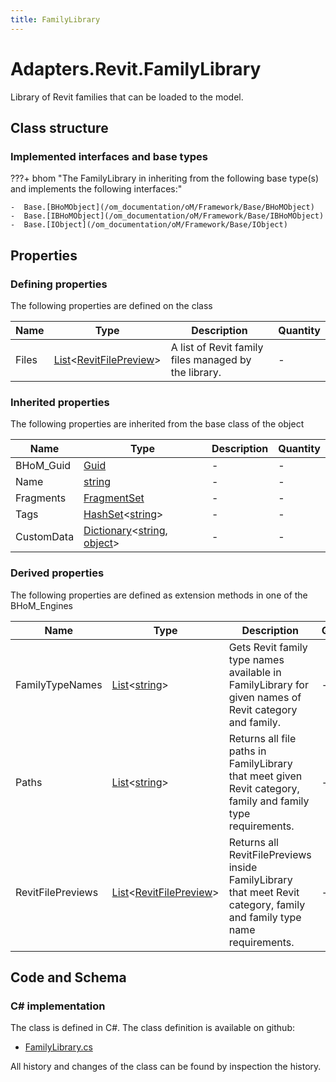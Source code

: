 ```yaml
---
title: FamilyLibrary
---
```


# Adapters.Revit.FamilyLibrary

Library of Revit families that can be loaded to the model.

## Class structure

### Implemented interfaces and base types

???+ bhom "The FamilyLibrary in inheriting from the following base type(s) and implements the following interfaces:"

    -  Base.[BHoMObject](/om_documentation/oM/Framework/Base/BHoMObject)
    -  Base.[IBHoMObject](/om_documentation/oM/Framework/Base/IBHoMObject)
    -  Base.[IObject](/om_documentation/oM/Framework/Base/IObject)


## Properties



### Defining properties

The following properties are defined on the class

| Name             | Type             | Description      | Quantity         |
|------------------|------------------|------------------|------------------|
| Files | [List](https://learn.microsoft.com/en-us/dotnet/api/System.Collections.Generic.List-1?view=netstandard-2.0)&lt;[RevitFilePreview](/om_documentation/oM/Adapter/Adapters/Revit/RevitFilePreview)&gt; | A list of Revit family files managed by the library. | - |


### Inherited properties
The following properties are inherited from the base class of the object

| Name             | Type             | Description      | Quantity         |
|------------------|------------------|------------------|------------------|
| BHoM_Guid | [Guid](https://learn.microsoft.com/en-us/dotnet/api/System.Guid?view=netstandard-2.0) | - | - |
| Name | [string](https://learn.microsoft.com/en-us/dotnet/api/System.String?view=netstandard-2.0) | - | - |
| Fragments | [FragmentSet](/om_documentation/oM/Framework/Base/FragmentSet) | - | - |
| Tags | [HashSet](https://learn.microsoft.com/en-us/dotnet/api/System.Collections.Generic.HashSet-1?view=netstandard-2.0)&lt;[string](https://learn.microsoft.com/en-us/dotnet/api/System.String?view=netstandard-2.0)&gt; | - | - |
| CustomData | [Dictionary](https://learn.microsoft.com/en-us/dotnet/api/System.Collections.Generic.Dictionary-2?view=netstandard-2.0)&lt;[string](https://learn.microsoft.com/en-us/dotnet/api/System.String?view=netstandard-2.0), [object](https://learn.microsoft.com/en-us/dotnet/api/System.Object?view=netstandard-2.0)&gt; | - | - |


### Derived properties

The following properties are defined as extension methods in one of the BHoM_Engines

| Name             | Type             | Description      | Quantity         | Engine           |
|------------------|------------------|------------------|------------------|------------------|
| FamilyTypeNames | [List](https://learn.microsoft.com/en-us/dotnet/api/System.Collections.Generic.List-1?view=netstandard-2.0)&lt;[string](https://learn.microsoft.com/en-us/dotnet/api/System.String?view=netstandard-2.0)&gt; | Gets Revit family type names available in FamilyLibrary for given names of Revit category and family. | - | Revit_Engine |
| Paths | [List](https://learn.microsoft.com/en-us/dotnet/api/System.Collections.Generic.List-1?view=netstandard-2.0)&lt;[string](https://learn.microsoft.com/en-us/dotnet/api/System.String?view=netstandard-2.0)&gt; | Returns all file paths in FamilyLibrary that meet given Revit category, family and family type requirements. | - | Revit_Engine |
| RevitFilePreviews | [List](https://learn.microsoft.com/en-us/dotnet/api/System.Collections.Generic.List-1?view=netstandard-2.0)&lt;[RevitFilePreview](/om_documentation/oM/Adapter/Adapters/Revit/RevitFilePreview)&gt; | Returns all RevitFilePreviews inside FamilyLibrary that meet Revit category, family and family type name requirements. | - | Revit_Engine |


## Code and Schema

### C# implementation

The class is defined in C#. The class definition is available on github:

- [FamilyLibrary.cs](https://github.com/BHoM/Revit_Toolkit/blob/develop/Revit_oM/Misc/FamilyLibrary.cs)

All history and changes of the class can be found by inspection the history.
